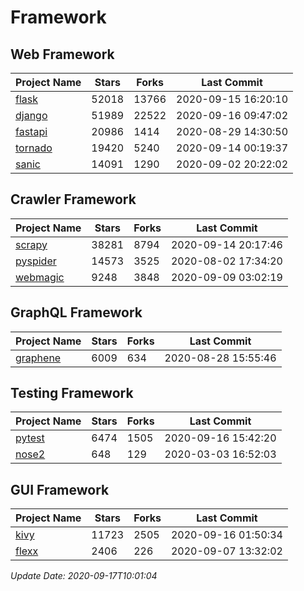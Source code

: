# Framework

## Web Framework

| Project Name | Stars | Forks | Last Commit |
| ------------ | ----- | ----- | ----------- |
| [flask](https://github.com/pallets/flask) | 52018 | 13766 | 2020-09-15 16:20:10 |
| [django](https://github.com/django/django) | 51989 | 22522 | 2020-09-16 09:47:02 |
| [fastapi](https://github.com/tiangolo/fastapi) | 20986 | 1414 | 2020-08-29 14:30:50 |
| [tornado](https://github.com/tornadoweb/tornado) | 19420 | 5240 | 2020-09-14 00:19:37 |
| [sanic](https://github.com/huge-success/sanic) | 14091 | 1290 | 2020-09-02 20:22:02 |

## Crawler Framework

| Project Name | Stars | Forks | Last Commit |
| ------------ | ----- | ----- | ----------- |
| [scrapy](https://github.com/scrapy/scrapy) | 38281 | 8794 | 2020-09-14 20:17:46 |
| [pyspider](https://github.com/binux/pyspider) | 14573 | 3525 | 2020-08-02 17:34:20 |
| [webmagic](https://github.com/code4craft/webmagic) | 9248 | 3848 | 2020-09-09 03:02:19 |

## GraphQL Framework

| Project Name | Stars | Forks | Last Commit |
| ------------ | ----- | ----- | ----------- |
| [graphene](https://github.com/graphql-python/graphene) | 6009 | 634 | 2020-08-28 15:55:46 |

## Testing Framework

| Project Name | Stars | Forks | Last Commit |
| ------------ | ----- | ----- | ----------- |
| [pytest](https://github.com/pytest-dev/pytest) | 6474 | 1505 | 2020-09-16 15:42:20 |
| [nose2](https://github.com/nose-devs/nose2) | 648 | 129 | 2020-03-03 16:52:03 |

## GUI Framework

| Project Name | Stars | Forks | Last Commit |
| ------------ | ----- | ----- | ----------- |
| [kivy](https://github.com/kivy/kivy) | 11723 | 2505 | 2020-09-16 01:50:34 |
| [flexx](https://github.com/flexxui/flexx) | 2406 | 226 | 2020-09-07 13:32:02 |

*Update Date: 2020-09-17T10:01:04*